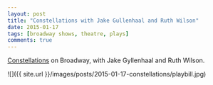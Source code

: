 ```yaml
---
layout: post
title: "Constellations with Jake Gullenhaal and Ruth Wilson"
date: 2015-01-17
tags: [broadway shows, theatre, plays]
comments: true
---
```

[Constellations](http://constellationsbroadway.com) on Broadway, with Jake Gyllenhaal and Ruth Wilson.

![]({{ site.url }}/images/posts/2015-01-17-constellations/playbill.jpg)


